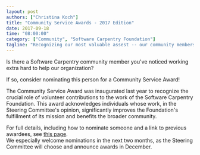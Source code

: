 ```yaml
---
layout: post
authors: ["Christina Koch"]
title: "Community Service Awards - 2017 Edition"
date: 2017-09-18
time: "08:00:00"
category: ["Community", "Software Carpentry Foundation"]
tagline: "Recognizing our most valuable assest -- our community members"
---
```


Is there a Software Carpentry community member you've noticed working 
extra hard to help our organization?  

If so, consider nominating this person for a Community Service Award!

The Community Service Award was inaugurated last year 
to recognize the crucial role of volunteer contributions
to the work of the Software Carpentry Foundation.  This award acknowledges 
individuals whose work, in the Steering Committee's opinion, significantly improves the 
Foundation's fulfillment of its mission and benefits the broader community. 

For full details, including how to nominate someone and a link to previous awardees,
see [this page]({{site.url}}/scf/awards/).  
We especially welcome nominations in the next two months, as 
the Steering Committee will choose and 
announce awards in December.  
